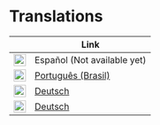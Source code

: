 # Translations

|                                                                                                                                                   | Link                               |
| ------------------------------------------------------------------------------------------------------------------------------------------------- | ---------------------------------- |
| <img alt="Español" title="Español" src="https://cdn.staticaly.com/gh/hjnilsson/country-flags/master/svg/es.svg" width="22">                       | Español (Not available yet)        |
| <img alt="Português (Brasil)" title="Português (Brasil)" src="https://cdn.staticaly.com/gh/hjnilsson/country-flags/master/svg/br.svg" width="22"> | [Português (Brasil)](../README.md) |
| <img alt="Deutsch" title="Deutsch" src="https://cdn.staticaly.com/gh/hjnilsson/country-flags/master/svg/de.svg" width="22">                       | [Deutsch](./README.de.md)          |
| <img alt="French" title="French" src="https://cdn.staticaly.com/gh/hjnilsson/country-flags/master/svg/fr.svg" width="22">                       | [Deutsch](./README.fr.md)          |
